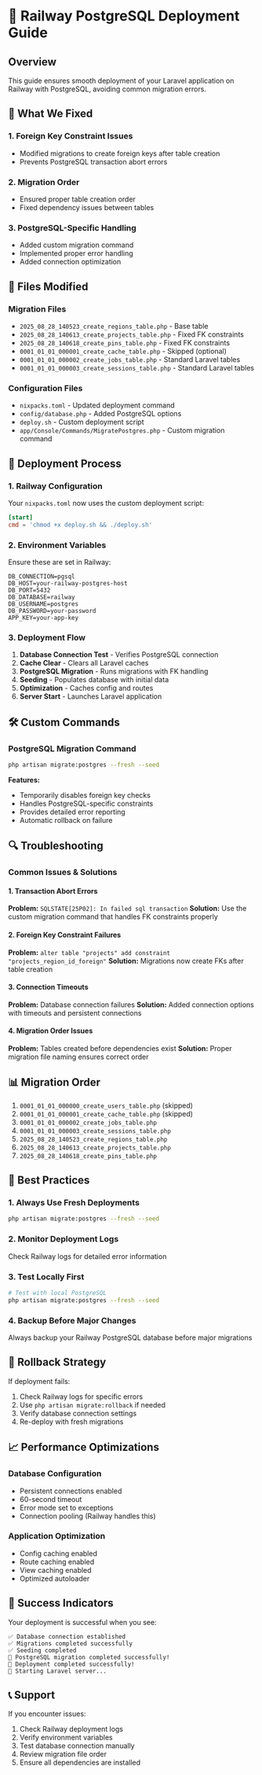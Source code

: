# 🚀 Railway PostgreSQL Deployment Guide

## Overview
This guide ensures smooth deployment of your Laravel application on Railway with PostgreSQL, avoiding common migration errors.

## 🔧 What We Fixed

### 1. **Foreign Key Constraint Issues**
- Modified migrations to create foreign keys after table creation
- Prevents PostgreSQL transaction abort errors

### 2. **Migration Order**
- Ensured proper table creation order
- Fixed dependency issues between tables

### 3. **PostgreSQL-Specific Handling**
- Added custom migration command
- Implemented proper error handling
- Added connection optimization

## 📁 Files Modified

### Migration Files
- `2025_08_28_140523_create_regions_table.php` - Base table
- `2025_08_28_140613_create_projects_table.php` - Fixed FK constraints
- `2025_08_28_140618_create_pins_table.php` - Fixed FK constraints
- `0001_01_01_000001_create_cache_table.php` - Skipped (optional)
- `0001_01_01_000002_create_jobs_table.php` - Standard Laravel tables
- `0001_01_01_000003_create_sessions_table.php` - Standard Laravel tables

### Configuration Files
- `nixpacks.toml` - Updated deployment command
- `config/database.php` - Added PostgreSQL options
- `deploy.sh` - Custom deployment script
- `app/Console/Commands/MigratePostgres.php` - Custom migration command

## 🚀 Deployment Process

### 1. **Railway Configuration**
Your `nixpacks.toml` now uses the custom deployment script:
```toml
[start]
cmd = 'chmod +x deploy.sh && ./deploy.sh'
```

### 2. **Environment Variables**
Ensure these are set in Railway:
```env
DB_CONNECTION=pgsql
DB_HOST=your-railway-postgres-host
DB_PORT=5432
DB_DATABASE=railway
DB_USERNAME=postgres
DB_PASSWORD=your-password
APP_KEY=your-app-key
```

### 3. **Deployment Flow**
1. **Database Connection Test** - Verifies PostgreSQL connection
2. **Cache Clear** - Clears all Laravel caches
3. **PostgreSQL Migration** - Runs migrations with FK handling
4. **Seeding** - Populates database with initial data
5. **Optimization** - Caches config and routes
6. **Server Start** - Launches Laravel application

## 🛠️ Custom Commands

### PostgreSQL Migration Command
```bash
php artisan migrate:postgres --fresh --seed
```

**Features:**
- Temporarily disables foreign key checks
- Handles PostgreSQL-specific constraints
- Provides detailed error reporting
- Automatic rollback on failure

## 🔍 Troubleshooting

### Common Issues & Solutions

#### 1. **Transaction Abort Errors**
**Problem:** `SQLSTATE[25P02]: In failed sql transaction`
**Solution:** Use the custom migration command that handles FK constraints properly

#### 2. **Foreign Key Constraint Failures**
**Problem:** `alter table "projects" add constraint "projects_region_id_foreign"`
**Solution:** Migrations now create FKs after table creation

#### 3. **Connection Timeouts**
**Problem:** Database connection failures
**Solution:** Added connection options with timeouts and persistent connections

#### 4. **Migration Order Issues**
**Problem:** Tables created before dependencies exist
**Solution:** Proper migration file naming ensures correct order

## 📊 Migration Order
1. `0001_01_01_000000_create_users_table.php` (skipped)
2. `0001_01_01_000001_create_cache_table.php` (skipped)
3. `0001_01_01_000002_create_jobs_table.php`
4. `0001_01_01_000003_create_sessions_table.php`
5. `2025_08_28_140523_create_regions_table.php`
6. `2025_08_28_140613_create_projects_table.php`
7. `2025_08_28_140618_create_pins_table.php`

## 🎯 Best Practices

### 1. **Always Use Fresh Deployments**
```bash
php artisan migrate:postgres --fresh --seed
```

### 2. **Monitor Deployment Logs**
Check Railway logs for detailed error information

### 3. **Test Locally First**
```bash
# Test with local PostgreSQL
php artisan migrate:postgres --fresh --seed
```

### 4. **Backup Before Major Changes**
Always backup your Railway PostgreSQL database before major migrations

## 🔄 Rollback Strategy

If deployment fails:
1. Check Railway logs for specific errors
2. Use `php artisan migrate:rollback` if needed
3. Verify database connection settings
4. Re-deploy with fresh migrations

## 📈 Performance Optimizations

### Database Configuration
- Persistent connections enabled
- 60-second timeout
- Error mode set to exceptions
- Connection pooling (Railway handles this)

### Application Optimization
- Config caching enabled
- Route caching enabled
- View caching enabled
- Optimized autoloader

## 🎉 Success Indicators

Your deployment is successful when you see:
```
✅ Database connection established
✅ Migrations completed successfully
✅ Seeding completed
🎉 PostgreSQL migration completed successfully!
🎉 Deployment completed successfully!
🚀 Starting Laravel server...
```

## 📞 Support

If you encounter issues:
1. Check Railway deployment logs
2. Verify environment variables
3. Test database connection manually
4. Review migration file order
5. Ensure all dependencies are installed

